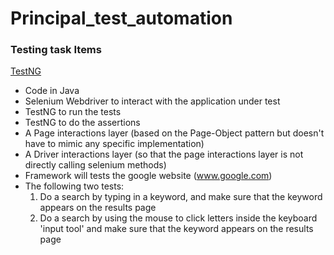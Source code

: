 # Principal_test_automation

### Testing task Items


[TestNG](https://testng.org/doc/)

* Code in Java 
* Selenium Webdriver to interact with the application under test
* TestNG to run the tests 
* TestNG to do the assertions 
* A Page interactions layer (based on the Page-Object pattern but doesn't have to mimic any specific implementation)
* A Driver interactions layer  (so that the page interactions layer is not directly calling selenium methods)
* Framework will tests the google website (www.google.com)
* The following two tests:
  1. Do a search by typing in a keyword, 
     and make sure that the keyword appears on the results page
  2. Do a search by using the mouse to click letters inside the keyboard 'input tool'
     and make sure that the keyword appears on the results page
